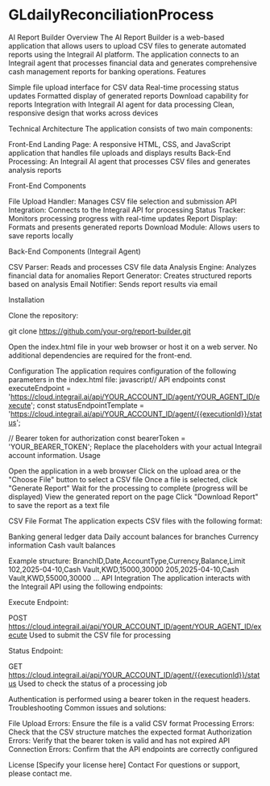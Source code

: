 # GLdailyReconciliationProcess

AI Report Builder
Overview
The AI Report Builder is a web-based application that allows users to upload CSV files to generate automated reports using the Integrail AI platform. The application connects to an Integrail agent that processes financial data and generates comprehensive cash management reports for banking operations.
Features

Simple file upload interface for CSV data
Real-time processing status updates
Formatted display of generated reports
Download capability for reports
Integration with Integrail AI agent for data processing
Clean, responsive design that works across devices

Technical Architecture
The application consists of two main components:

Front-End Landing Page: A responsive HTML, CSS, and JavaScript application that handles file uploads and displays results
Back-End Processing: An Integrail AI agent that processes CSV files and generates analysis reports

Front-End Components

File Upload Handler: Manages CSV file selection and submission
API Integration: Connects to the Integrail API for processing
Status Tracker: Monitors processing progress with real-time updates
Report Display: Formats and presents generated reports
Download Module: Allows users to save reports locally

Back-End Components (Integrail Agent)

CSV Parser: Reads and processes CSV file data
Analysis Engine: Analyzes financial data for anomalies
Report Generator: Creates structured reports based on analysis
Email Notifier: Sends report results via email

Installation

Clone the repository:

git clone https://github.com/your-org/report-builder.git

Open the index.html file in your web browser or host it on a web server.
No additional dependencies are required for the front-end.

Configuration
The application requires configuration of the following parameters in the index.html file:
javascript// API endpoints
const executeEndpoint = 'https://cloud.integrail.ai/api/YOUR_ACCOUNT_ID/agent/YOUR_AGENT_ID/execute';
const statusEndpointTemplate = 'https://cloud.integrail.ai/api/YOUR_ACCOUNT_ID/agent/{{executionId}}/status';

// Bearer token for authorization
const bearerToken = 'YOUR_BEARER_TOKEN';
Replace the placeholders with your actual Integrail account information.
Usage

Open the application in a web browser
Click on the upload area or the "Choose File" button to select a CSV file
Once a file is selected, click "Generate Report"
Wait for the processing to complete (progress will be displayed)
View the generated report on the page
Click "Download Report" to save the report as a text file

CSV File Format
The application expects CSV files with the following format:

Banking general ledger data
Daily account balances for branches
Currency information
Cash vault balances

Example structure:
BranchID,Date,AccountType,Currency,Balance,Limit
102,2025-04-10,Cash Vault,KWD,15000,30000
205,2025-04-10,Cash Vault,KWD,55000,30000
...
API Integration
The application interacts with the Integrail API using the following endpoints:

Execute Endpoint:

POST https://cloud.integrail.ai/api/YOUR_ACCOUNT_ID/agent/YOUR_AGENT_ID/execute
Used to submit the CSV file for processing


Status Endpoint:

GET https://cloud.integrail.ai/api/YOUR_ACCOUNT_ID/agent/{{executionId}}/status
Used to check the status of a processing job



Authentication is performed using a bearer token in the request headers.
Troubleshooting
Common issues and solutions:

File Upload Errors: Ensure the file is a valid CSV format
Processing Errors: Check that the CSV structure matches the expected format
Authorization Errors: Verify that the bearer token is valid and has not expired
API Connection Errors: Confirm that the API endpoints are correctly configured

License
[Specify your license here]
Contact
For questions or support, please contact me.
